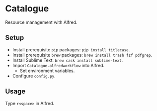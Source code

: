 # Catalogue
Resource management with Alfred.

## Setup
- Install prerequisite `pip` packages: `pip install titlecase`.
- Install prerequisite `brew` packages: `brew install trash fzf pdfgrep`.
- Install Sublime Text: `brew cask install sublime-text`.
- Import `Catalogue.alfredworkflow` into Alfred.
    - Set environment variables.
- Configure `config.py`.

## Usage
Type `r<space>` in Alfred.
